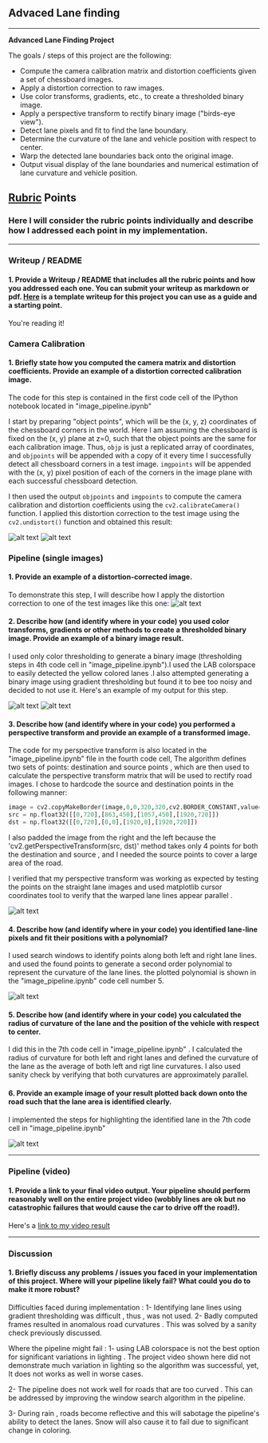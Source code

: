 ## Advaced Lane finding

---

**Advanced Lane Finding Project**

The goals / steps of this project are the following:

* Compute the camera calibration matrix and distortion coefficients given a set of chessboard images.
* Apply a distortion correction to raw images.
* Use color transforms, gradients, etc., to create a thresholded binary image.
* Apply a perspective transform to rectify binary image ("birds-eye view").
* Detect lane pixels and fit to find the lane boundary.
* Determine the curvature of the lane and vehicle position with respect to center.
* Warp the detected lane boundaries back onto the original image.
* Output visual display of the lane boundaries and numerical estimation of lane curvature and vehicle position.

[//]: # (Image References)

[image1]: ./reference_images/original.png "Original"
[image8]: ./reference_images/undistorted.png "Undistorted"
[image2]: ./reference_images/undistorted_lanes.png "Road Undistorted"
[image3]: ./reference_images/binary_threshold.png "color threshold"
[image33]: ./reference_images/gradient_threshold.png "gradient threshold"
[image4]: ./reference_images/warped_lanes.png "Warp Example"
[image5]: ./reference_images/plotted_lines.png "Fit Visual"
[image6]: ./reference_images/lane_highlight.png "Output"
[video1]: ./test_videos_output/outvid.mp4 "Video"
[video2]: ./test_videos_output/outvid4.mp4 "Video"

## [Rubric](https://review.udacity.com/#!/rubrics/571/view) Points

### Here I will consider the rubric points individually and describe how I addressed each point in my implementation.  

---

### Writeup / README

#### 1. Provide a Writeup / README that includes all the rubric points and how you addressed each one.  You can submit your writeup as markdown or pdf.  [Here](https://github.com/udacity/CarND-Advanced-Lane-Lines/blob/master/writeup_template.md) is a template writeup for this project you can use as a guide and a starting point.  

You're reading it!

### Camera Calibration

#### 1. Briefly state how you computed the camera matrix and distortion coefficients. Provide an example of a distortion corrected calibration image.

The code for this step is contained in the first code cell of the IPython notebook located in "image_pipeline.ipynb"

I start by preparing "object points", which will be the (x, y, z) coordinates of the chessboard corners in the world. Here I am assuming the chessboard is fixed on the (x, y) plane at z=0, such that the object points are the same for each calibration image.  Thus, `objp` is just a replicated array of coordinates, and `objpoints` will be appended with a copy of it every time I successfully detect all chessboard corners in a test image.  `imgpoints` will be appended with the (x, y) pixel position of each of the corners in the image plane with each successful chessboard detection.  

I then used the output `objpoints` and `imgpoints` to compute the camera calibration and distortion coefficients using the `cv2.calibrateCamera()` function.  I applied this distortion correction to the test image using the `cv2.undistort()` function and obtained this result: 

![alt text][image1]
![alt text][image8]

### Pipeline (single images)

#### 1. Provide an example of a distortion-corrected image.

To demonstrate this step, I will describe how I apply the distortion correction to one of the test images like this one:
![alt text][image2]

#### 2. Describe how (and identify where in your code) you used color transforms, gradients or other methods to create a thresholded binary image.  Provide an example of a binary image result.

I used only color thresholding to generate a binary image (thresholding steps in 4th code cell in "image_pipeline.ipynb").I used the LAB colorspace to easily detected the yellow colored lanes .I also attempted generating a binary image using gradient thresholding but found it to bee too noisy and decided to not use it.  Here's an example of my output for this step. 

![alt text][image3]
![alt text][image33]

#### 3. Describe how (and identify where in your code) you performed a perspective transform and provide an example of a transformed image.

The code for my perspective transform is also located in the "image_pipeline.ipynb" file in the fourth code cell, The algorithm defines two sets of points: destination and source points , which are then used to calculate the perspective transform matrix that will be used to rectify road images.  I chose to hardcode the source and destination points in the following manner:

```python
image = cv2.copyMakeBorder(image,0,0,320,320,cv2.BORDER_CONSTANT,value=(0,0,0))
src = np.float32([[0,720],[863,450],[1057,450],[1920,720]])
dst = np.float32([[0,720],[0,0],[1920,0],[1920,720]])
```
I also padded the image from the right and the left because the 'cv2.getPerspectiveTransform(src, dst)' method takes only 4 points for both the destination and source , and I needed the source points to cover a large area of the road. 

I verified that my perspective transform was working as expected by testing the points on the straight lane images and used matplotlib cursor coordinates tool to verify that the warped lane lines appear parallel .

![alt text][image4]

#### 4. Describe how (and identify where in your code) you identified lane-line pixels and fit their positions with a polynomial?

I used search windows to identify points along both left and right lane lines. and used the found points to generate a second order polynomial to represent the curvature of the lane lines. the plotted polynomial is shown in the "image_pipeline.ipynb" code cell number 5.

![alt text][image5]

#### 5. Describe how (and identify where in your code) you calculated the radius of curvature of the lane and the position of the vehicle with respect to center.

I did this in the 7th code cell in "image_pipeline.ipynb" . I calculated the radius of curvature for both left and right lanes and defined the curvature of the lane as the average of both left and rigt line curvatures.
I also used sanity check by verifying that both curvatures are approximately parallel.


#### 6. Provide an example image of your result plotted back down onto the road such that the lane area is identified clearly.

I implemented the steps for highlighting the identified lane in the 7th code cell in "image_pipeline.ipynb"

![alt text][image6]

---

### Pipeline (video)

#### 1. Provide a link to your final video output.  Your pipeline should perform reasonably well on the entire project video (wobbly lines are ok but no catastrophic failures that would cause the car to drive off the road!).

Here's a [link to my video result](./test_videos_output/outvid4.mp4)

---

### Discussion

#### 1. Briefly discuss any problems / issues you faced in your implementation of this project.  Where will your pipeline likely fail?  What could you do to make it more robust?

Difficulties faced during implementation : 
1- Identifying lane lines using gradient thresholding was difficult , thus , was not used.
2- Badly computed frames resulted in anomalous road curvatures . This was solved by a sanity check previously discussed. 

Where the pipeline might fail : 
1- using  LAB colorspace is not the best option for significant variations in lighting . The project video shown here did not demonstrate much variation in lighting so the algorithm was successful, yet, It does not works as well in worse cases.

2- The pipeline does not work well for roads that are too curved . This can be addressed by improving the window search algorithm in the pipeline.

3- During rain , roads become reflective and this will sabotage the pipeline's ability to detect the lanes. Snow will also cause it to fail due to significant change in coloring.


